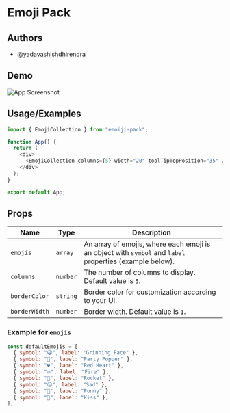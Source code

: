 # Emoji Pack

## Authors

- [@yadavashishdhirendra](https://github.com/AshishY1920)

## Demo

![App Screenshot](https://ashishy1920.github.io/Bag-manifest/ViteReactTS-GoogleChrome2024-12-2015-27-22online-video-cutter.com-ezgif.com-video-to-gif-converter.gif)

## Usage/Examples

```javascript
import { EmojiCollection } from "emoiji-pack";

function App() {
  return (
    <div>
      <EmojiCollection columns={5} width="20" toolTipTopPosition="35" />
    </div>
  );
}

export default App;
```

## Props

| Name          | Type     | Description                                                                                             |
| ------------- | -------- | ------------------------------------------------------------------------------------------------------- |
| `emojis`      | `array`  | An array of emojis, where each emoji is an object with `symbol` and `label` properties (example below). |
| `columns`     | `number` | The number of columns to display. Default value is `5`.                                                 |
| `borderColor` | `string` | Border color for customization according to your UI.                                                    |
| `borderWidth` | `number` | Border width. Default value is `1`.                                                                     |

### Example for `emojis`

```javascript
const defaultEmojis = [
  { symbol: "😀", label: "Grinning Face" },
  { symbol: "🎉", label: "Party Popper" },
  { symbol: "❤️", label: "Red Heart" },
  { symbol: "🔥", label: "Fire" },
  { symbol: "🚀", label: "Rocket" },
  { symbol: "😒", label: "Sad" },
  { symbol: "🤣", label: "Funny" },
  { symbol: "💋", label: "Kiss" },
];
```
